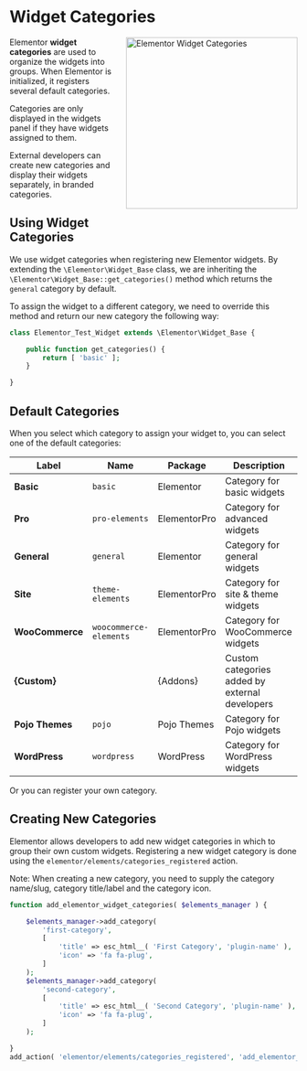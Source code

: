 # Widget Categories

<Badge type="tip" vertical="top" text="Elementor Core" /> <Badge type="warning" vertical="top" text="Intermediate" />

<img src="/assets/img/elementor-categories.png" alt="Elementor Widget Categories" style="float: right; width: 300px; margin-left: 20px; margin-bottom: 20px;">

Elementor **widget categories** are used to organize the widgets into groups. When Elementor is initialized, it registers several default categories.

Categories are only displayed in the widgets panel if they have widgets assigned to them.

External developers can create new categories and display their widgets separately, in branded categories.

## Using Widget Categories

We use widget categories when registering new Elementor widgets. By extending the `\Elementor\Widget_Base` class, we are inheriting the `\Elementor\Widget_Base::get_categories()` method which returns the `general` category by default.

To assign the widget to a different category, we need to override this method and return our new category the following way:

```php {3-5}
class Elementor_Test_Widget extends \Elementor\Widget_Base {

	public function get_categories() {
		return [ 'basic' ];
	}

}
```

## Default Categories

When you select which category to assign your widget to, you can select one of the default categories:

| Label           | Name                   | Package      | Description                                     |
|-----------------| ---------------------- | ------------ | ----------------------------------------------- |
| **Basic**       | `basic`                | Elementor    | Category for basic widgets                      |
| **Pro**         | `pro-elements`         | ElementorPro | Category for advanced widgets                   |
| **General**     | `general`              | Elementor    | Category for general widgets                    |
| **Site**        | `theme-elements`       | ElementorPro | Category for site & theme widgets               |
| **WooCommerce** | `woocommerce-elements` | ElementorPro | Category for WooCommerce widgets                |
| **{Custom}**    |                        | {Addons}     | Custom categories added by external developers  |
| **Pojo Themes** | `pojo`                 | Pojo Themes  | Category for Pojo widgets                       |
| **WordPress**   | `wordpress`            | WordPress    | Category for WordPress widgets                  |

Or you can register your own category.

## Creating New Categories

Elementor allows developers to add new widget categories in which to group their own custom widgets. Registering a new widget category is done using the `elementor/elements/categories_registered` action.

Note: When creating a new category, you need to supply the category name/slug, category title/label and the category icon.

```php
function add_elementor_widget_categories( $elements_manager ) {

	$elements_manager->add_category(
		'first-category',
		[
			'title' => esc_html__( 'First Category', 'plugin-name' ),
			'icon' => 'fa fa-plug',
		]
	);
	$elements_manager->add_category(
		'second-category',
		[
			'title' => esc_html__( 'Second Category', 'plugin-name' ),
			'icon' => 'fa fa-plug',
		]
	);

}
add_action( 'elementor/elements/categories_registered', 'add_elementor_widget_categories' );
```
